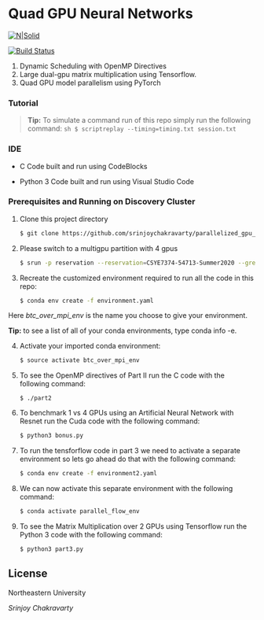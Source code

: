 # Quad GPU Neural Networks

[![N|Solid](https://cldup.com/dTxpPi9lDf.thumb.png)](https://nodesource.com/products/nsolid)

[![Build Status](https://travis-ci.org/joemccann/dillinger.svg?branch=master)](https://travis-ci.org/joemccann/dillinger)

1. Dynamic Scheduling with OpenMP Directives
2. Large dual-gpu matrix multiplication using Tensorflow. 
3. Quad GPU model parallelism using PyTorch 

### Tutorial

> **Tip:** To simulate a command run of this repo simply run the following command:
    ```sh
    $ scriptreplay --timing=timing.txt session.txt
    ```
    
### IDE 

* C Code built and run using CodeBlocks

* Python 3 Code built and run using Visual Studio Code 

### Prerequisites and Running on Discovery Cluster

1. Clone this project directory
    ```sh
    $ git clone https://github.com/srinjoychakravarty/parallelized_gpu_learning.git
    ```

2. Please switch to a multigpu partition with 4 gpus 
    ```sh
    $ srun -p reservation --reservation=CSYE7374-54713-Summer2020 --gres=gpu:4 --mem=16Gb --time=01:00:00 --export=ALL --pty /bin/bash
    ```

3. Recreate the customized environment required to run all the code in this repo:
    ```sh
    $ conda env create -f environment.yaml
    ```
Here _btc_over_mpi_env_ is the name you choose to give your environment. 

**Tip:** to see a list of all of your conda environments, type conda info -e.

4. Activate your imported conda environment:
    ```sh
    $ source activate btc_over_mpi_env
    ```

5. To see the OpenMP directives of Part II run the C code with the following command:
    ```
    $ ./part2
    ```
        
6. To benchmark 1 vs 4 GPUs using an Artificial Neural Network with Resnet run the Cuda code with the following command:
    ```sh
    $ python3 bonus.py
    ```

7. To run the tensforflow code in part 3 we need to activate a separate environment so lets go ahead do that with the following command:
    ```sh
    $ conda env create -f environment2.yaml
    ```

8. We can now activate this separate environment with the following command:
    ```sh
    $ conda activate parallel_flow_env
    ```

9. To see the Matrix Multiplication over 2 GPUs using Tensorflow run the Python 3 code with the following command: 
    ```sh
    $ python3 part3.py
    ```

License
----

Northeastern University

_Srinjoy Chakravarty_
